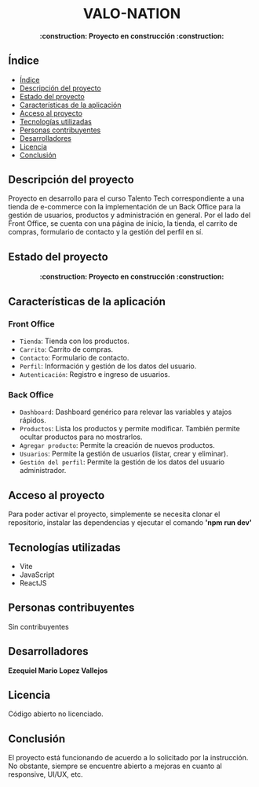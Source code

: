 <h1 align="center">VALO-NATION</h1>

<h4 align="center">:construction: Proyecto en construcción :construction:</h4>

## Índice

* [Índice](#índice)
* [Descripción del proyecto](#descripción-del-proyecto)
* [Estado del proyecto](#estado-del-proyecto)
* [Características de la aplicación](#características-de-la-aplicación)
* [Acceso al proyecto](#acceso-al-proyecto)
* [Tecnologías utilizadas](#tecnologías-utilizadas)
* [Personas contribuyentes](#personas-contribuyentes)
* [Desarrolladores](#desarrolladores)
* [Licencia](#licencia)
* [Conclusión](#conclusión)

## Descripción del proyecto

Proyecto en desarrollo para el curso Talento Tech correspondiente a una tienda de e-commerce con 
la implementación de un Back Office para la gestión de usuarios, productos y administración en general. Por el lado del Front Office, se cuenta con una página de inicio, la tienda, el carrito de compras, formulario de contacto y la gestión del perfil en sí.

## Estado del proyecto

<h4 align="center">:construction: Proyecto en construcción :construction:</h4>

## Características de la aplicación

### Front Office

- `Tienda`: Tienda con los productos.
- `Carrito`: Carrito de compras.
- `Contacto`: Formulario de contacto.
- `Perfil`: Información y gestión de los datos del usuario.
- `Autenticación`: Registro e ingreso de usuarios.

### Back Office

- `Dashboard`: Dashboard genérico para relevar las variables y atajos rápidos.
- `Productos`: Lista los productos y permite modificar. También permite ocultar productos para no mostrarlos.
- `Agregar producto`: Permite la creación de nuevos productos.
- `Usuarios`: Permite la gestión de usuarios (listar, crear y eliminar).
- `Gestión del perfil`: Permite la gestión de los datos del usuario administrador.

## Acceso al proyecto

Para poder activar el proyecto, simplemente se necesita clonar el repositorio, instalar las dependencias y ejecutar el comando **'npm run dev'**

## Tecnologías utilizadas

- Vite
- JavaScript
- ReactJS

## Personas contribuyentes

Sin contribuyentes

## Desarrolladores

**Ezequiel Mario Lopez Vallejos**

## Licencia

Código abierto no licenciado.

## Conclusión

El proyecto está funcionando de acuerdo a lo solicitado por la instrucción. No obstante, siempre se encuentre abierto a mejoras en cuanto al responsive, UI/UX, etc.